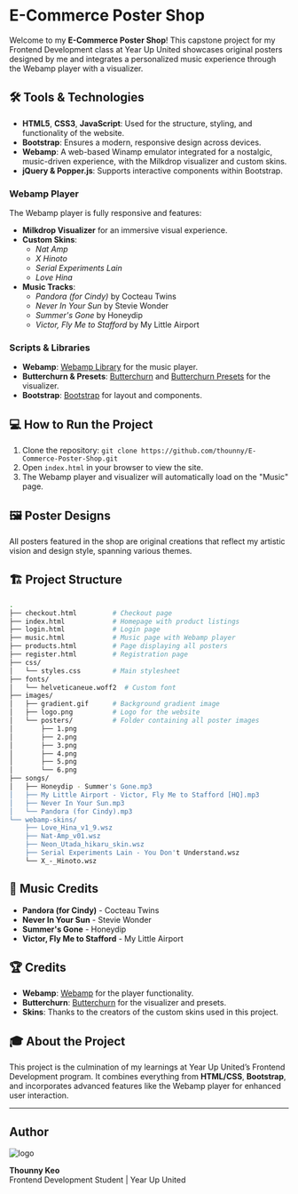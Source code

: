 
# E-Commerce Poster Shop 

Welcome to my **E-Commerce Poster Shop**! This capstone project for my Frontend Development class at Year Up United showcases original posters designed by me and integrates a personalized music experience through the Webamp player with a visualizer.

## 🛠️ Tools & Technologies

- **HTML5**, **CSS3**, **JavaScript**: Used for the structure, styling, and functionality of the website.
- **Bootstrap**: Ensures a modern, responsive design across devices.
- **Webamp**: A web-based Winamp emulator integrated for a nostalgic, music-driven experience, with the Milkdrop visualizer and custom skins.
- **jQuery & Popper.js**: Supports interactive components within Bootstrap.

### Webamp Player

The Webamp player is fully responsive and features:
- **Milkdrop Visualizer** for an immersive visual experience.
- **Custom Skins**: 
  - *Nat Amp*
  - *X Hinoto*
  - *Serial Experiments Lain*
  - *Love Hina*
- **Music Tracks**:
  - *Pandora (for Cindy)* by Cocteau Twins
  - *Never In Your Sun* by Stevie Wonder
  - *Summer's Gone* by Honeydip
  - *Victor, Fly Me to Stafford* by My Little Airport

### Scripts & Libraries

- **Webamp**: [Webamp Library](https://unpkg.com/webamp@1.5.0/built/webamp.bundle.min.js) for the music player.
- **Butterchurn & Presets**: [Butterchurn](https://unpkg.com/butterchurn@2.6.7/lib/butterchurn.min.js) and [Butterchurn Presets](https://unpkg.com/butterchurn-presets@2.4.7/lib/butterchurnPresets.min.js) for the visualizer.
- **Bootstrap**: [Bootstrap](https://stackpath.bootstrapcdn.com/bootstrap/4.5.2/css/bootstrap.min.css) for layout and components.

## 💻 How to Run the Project

1. Clone the repository: `git clone https://github.com/thounny/E-Commerce-Poster-Shop.git`
2. Open `index.html` in your browser to view the site.
3. The Webamp player and visualizer will automatically load on the "Music" page.

## 🖼️ Poster Designs

All posters featured in the shop are original creations that reflect my artistic vision and design style, spanning various themes.

## 🏗️ Project Structure

```bash
.
├── checkout.html         # Checkout page
├── index.html            # Homepage with product listings
├── login.html            # Login page
├── music.html            # Music page with Webamp player
├── products.html         # Page displaying all posters
├── register.html         # Registration page
├── css/
│   └── styles.css        # Main stylesheet
├── fonts/
│   └── helveticaneue.woff2  # Custom font
├── images/
│   ├── gradient.gif      # Background gradient image
│   ├── logo.png          # Logo for the website
│   └── posters/          # Folder containing all poster images
│       ├── 1.png
│       ├── 2.png
│       ├── 3.png
│       ├── 4.png
│       ├── 5.png
│       └── 6.png
├── songs/
│   ├── Honeydip - Summer's Gone.mp3
│   ├── My Little Airport - Victor, Fly Me to Stafford [HQ].mp3
│   ├── Never In Your Sun.mp3
│   └── Pandora (for Cindy).mp3
└── webamp-skins/
    ├── Love_Hina_v1_9.wsz
    ├── Nat-Amp_v01.wsz
    ├── Neon_Utada_hikaru_skin.wsz
    ├── Serial Experiments Lain - You Don't Understand.wsz
    └── X_-_Hinoto.wsz
```

## 🎵 Music Credits

- **Pandora (for Cindy)** - Cocteau Twins
- **Never In Your Sun** - Stevie Wonder
- **Summer's Gone** - Honeydip
- **Victor, Fly Me to Stafford** - My Little Airport

## 🏆 Credits

- **Webamp**: [Webamp](https://github.com/captbaritone/webamp) for the player functionality.
- **Butterchurn**: [Butterchurn](https://github.com/jberg/butterchurn) for the visualizer and presets.
- **Skins**: Thanks to the creators of the custom skins used in this project.

## 🎓 About the Project

This project is the culmination of my learnings at Year Up United’s Frontend Development program. It combines everything from **HTML/CSS**, **Bootstrap**, and incorporates advanced features like the Webamp player for enhanced user interaction.

---
## Author

![logo](https://web.archive.org/web/20091027053343/http://geocities.com/animecap/index_dwn.gif)

**Thounny Keo**  
Frontend Development Student | Year Up United
